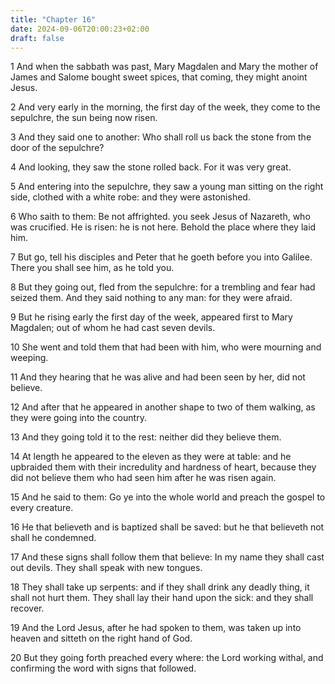```yaml
---
title: "Chapter 16"
date: 2024-09-06T20:00:23+02:00
draft: false
---
```



1 And when the sabbath was past, Mary Magdalen and Mary the mother of James and Salome bought sweet spices, that coming, they might anoint Jesus.

2 And very early in the morning, the first day of the week, they come to the sepulchre, the sun being now risen.

3 And they said one to another: Who shall roll us back the stone from the door of the sepulchre?

4 And looking, they saw the stone rolled back. For it was very great.

5 And entering into the sepulchre, they saw a young man sitting on the right side, clothed with a white robe: and they were astonished.

6 Who saith to them: Be not affrighted. you seek Jesus of Nazareth, who was crucified. He is risen: he is not here. Behold the place where they laid him.

7 But go, tell his disciples and Peter that he goeth before you into Galilee. There you shall see him, as he told you.

8 But they going out, fled from the sepulchre: for a trembling and fear had seized them. And they said nothing to any man: for they were afraid.

9 But he rising early the first day of the week, appeared first to Mary Magdalen; out of whom he had cast seven devils.

10 She went and told them that had been with him, who were mourning and weeping.

11 And they hearing that he was alive and had been seen by her, did not believe.

12 And after that he appeared in another shape to two of them walking, as they were going into the country.

13 And they going told it to the rest: neither did they believe them.

14 At length he appeared to the eleven as they were at table: and he upbraided them with their incredulity and hardness of heart, because they did not believe them who had seen him after he was risen again.

15 And he said to them: Go ye into the whole world and preach the gospel to every creature.

16 He that believeth and is baptized shall be saved: but he that believeth not shall he condemned.

17 And these signs shall follow them that believe: In my name they shall cast out devils. They shall speak with new tongues.

18 They shall take up serpents: and if they shall drink any deadly thing, it shall not hurt them. They shall lay their hand upon the sick: and they shall recover.

19 And the Lord Jesus, after he had spoken to them, was taken up into heaven and sitteth on the right hand of God.

20 But they going forth preached every where: the Lord working withal, and confirming the word with signs that followed.


